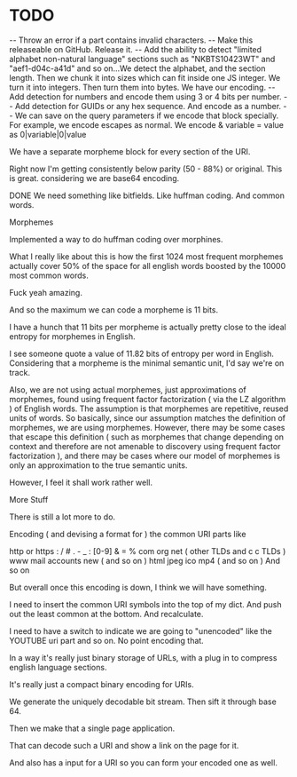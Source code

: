 # TODO

-- Throw an error if a part contains invalid characters. 
-- Make this releaseable on GitHub. Release it.
-- Add the ability to detect "limited alphabet non-natural language" sections such as
"NKBTS10423WT" and "aef1-d04c-a41d" and so on...We detect the alphabet, and the section length.
Then we chunk it into sizes which can fit inside one JS integer. We turn it into integers. Then 
turn them into bytes. We have our encoding.
-- Add detection for numbers and encode them using 3 or 4 bits per number. 
-- Add detection for GUIDs or any hex sequence. And encode as a number.
-- We can save on the query parameters if we encode that block specially. 
For example, we encode escapes as normal. We encode & variable = value as
0|variable|0|value

We have a separate morpheme block for every section of the URI.

Right now I'm getting consistently below parity (50 - 88%) or original. This is great. considering we are base64 encoding.


DONE We need something like bitfields. Like huffman coding. And common words.

Morphemes

  Implemented a way to do huffman coding over morphines.

  What I really like about this is how the first 1024 most frequent morphemes actually cover 50% of the space for all english words boosted by the 10000 most common words.

  Fuck yeah amazing.

  And so the maximum we can code a morpheme is 11 bits. 

  I have a hunch that 11 bits per morpheme is actually pretty close to the ideal entropy for morphemes in English.

  I see someone quote a value of 11.82 bits of entropy per word in English. Considering that a morpheme is the minimal semantic unit, I'd say we're on track.

  Also, we are not using actual morphemes, just approximations of morphemes, found using frequent factor factorization ( via the LZ algorithm ) of English words. The assumption is that morphemes are repetitive, reused units of words. So basically, since our assumption matches the definition of morphemes, we are using morphemes. However, there may be some cases that escape this definition ( such as morphemes that change depending on context and therefore are not amenable to discovery using frequent factor factorization ), and there may be cases where our model of morphemes is only an approximation to the true semantic units. 

  However, I feel it shall work rather well.

More Stuff

There is still a lot more to do.

Encoding ( and devising a format for ) the common URI parts like

http or https
: / #
. - _ :
[0-9]
& = %
com org net ( other TLDs and c c TLDs )
www mail accounts new ( and so on ) 
html jpeg ico mp4 ( and so on )
And so on

But overall once this encoding is down, I think we will have something.

I need to insert the common URI symbols into the top of my dict. And push out the least common at the bottom.
And recalculate.

I need to have a switch to indicate we are going to "unencoded" like the YOUTUBE uri part and so on. No point encoding that. 

In a way it's really just binary storage of URLs, with a plug in to compress english language sections.

It's really just a compact binary encoding for URIs. 

We generate the uniquely decodable bit stream. Then sift it through base 64.

Then we make that a single page application. 


That can decode such a URI and show a link on the page for it.

And also has a input for a URI so you can form your encoded one as well.


